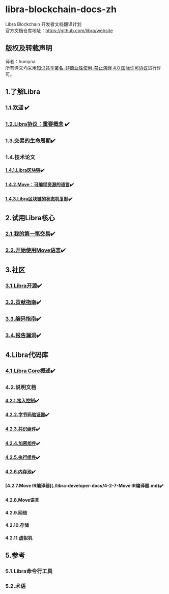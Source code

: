 # libra-blockchain-docs-zh
Libra Blockchain 开发者文档翻译计划<br/>
官方文档仓库地址：https://github.com/libra/website<br/>

## 版权及转载声明
译者：humyna<br/>
所有译文均采用[知识共享署名-非商业性使用-禁止演绎 4.0 国际许可协议](https://creativecommons.org/licenses/by-nc-nd/4.0/)进行许可。<br/>

## 1.了解Libra
### [1.1.欢迎](./libra-developer-docs/1-1-欢迎.md) ✔️
### [1.2.Libra协议：重要概念](./libra-developer-docs/1-2-Libra协议：重要概念.md) ✔️
### [1.3.交易的生命周期](./libra-developer-docs/1-3-交易的生命周期.md)✔️
### 1.4.技术论文
#### [1.4.1.Libra区块链](./libra-developer-docs/1-4-1-Libra区块链.md)✔️
#### [1.4.2.Move：可编程资源的语言](./libra-developer-docs/1-4-2-Move：可编程资源的语言.md)✔️
#### [1.4.3.Libra区块链的状态机复制](./libra-developer-docs/1-4-3-Libra区块链的状态机复制.md)✔️
## 2.试用Libra核心
### [2.1.我的第一笔交易](./libra-developer-docs/2-1-我的第一笔交易.md)✔️
### [2.2.开始使用Move语言](./libra-developer-docs/2-2-Move概述.md)✔️

## 3.社区
### [3.1.Libra开源](./libra-developer-docs/3-1-Libra开源.md)✔️
### [3.2.贡献指南](./libra-developer-docs/3-2-贡献指南.md)✔️
### [3.3.编码指南](./libra-developer-docs/3-3-编码指南.md)✔️
### [3.4.报告漏洞](./libra-developer-docs/3-4-报告漏洞.md)✔️

##  4.Libra代码库
### [4.1.Libra Core概述](./libra-developer-docs/4-1-Libra-Core概述.md)✔️
### 4.2.说明文档
#### [4.2.1.接入控制](./libra-developer-docs/4-2-1-准入控制.md)✔️
#### [4.2.2.字节码验证器](./libra-developer-docs/4-2-2-字节码验证器.md)✔️
#### [4.2.3.共识组件](./libra-developer-docs/4-2-3-共识组件.md)✔️
#### [4.2.4.加密组件](./libra-developer-docs/4-2-4-加密组件.md)✔️
#### [4.2.5.执行组件](./libra-developer-docs/4-2-5-执行组件.md)✔️
#### [4.2.6.内存池](./libra-developer-docs/4-2-6-内存池.md)✔️
#### [4.2.7.Move IR编译器](./libra-developer-docs/4-2-7-Move IR编译器.md)✔️
#### 4.2.8.Move语言
#### 4.2.9.网络
#### 4.2.10.存储
#### 4.2.11.虚拟机

## 5.参考
### 5.1.Libra命令行工具
### 5.2.术语